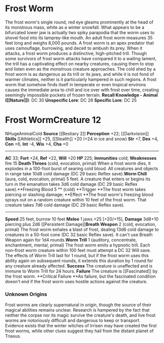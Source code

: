﻿---
ac: '33'
alignment: N
all_resistance: null
burrow_speed: '10'
charisma: '+0'
climb_speed: null
constitution: '+6'
creature_ability:
- Breath Weapon
- Death Throes
- Freezing Blood
- Worm Chill
- Worm Trill
creature_family: null
description: 'The frost worm''s single round, red eye gleams prominently at the head
  of its monstrous mass, white as a winter snowfall. What appears to be a bifurcated
  lower jaw is actually two spiky parapodia that the worm uses to shovel food into
  its lamprey-like mouth. An adult frost worm measures 35 feet long and weighs 8,000
  pounds.<br/><br/> A frost worm is an apex predator that uses camouflage, burrowing,
  and deceit to ambush its prey. When it attacks, a frost worm produces a distinctive,
  high-pitched trill. Though some survivors of frost worm attacks have compared it
  to a wailing lament, the trill has a captivating effect on nearby creatures, causing
  them to stop and listen even as the monstrous creature approaches.<br/><br/> The
  cold shed by a frost worm is as dangerous as its trill or its jaws, and while it
  is not fond of warmer climates, neither is it particularly hampered in such regions.
  A frost worm that somehow finds itself in temperate or even tropical environs causes
  the immediate area to chill and ice over with frost over time, creating seemingly
  impossible pockets of frozen terrain.<br/><br/><b><u>Recall Knowledge - Animal</u>
  ( [[DATABASE/skill/Nature|Nature]] )</b>: DC 30<br/><b><u>Unspecific Lore</u></b>:
  DC 28<br/><b><u>Specific Lore</u></b>: DC 25'
dexterity: '+4'
element: null
fly_speed: null
fortitude: '+24'
hardness: null
hp: '225'
id: '677'
immunity:
- cold
intelligence: '-4'
land_speed: '25'
language: null
level: '12'
max_speed: '25'
name: Frost Worm
perception: '+22'
rarity: Common
reflex: '+22'
resistance: null
rus_type_level: null
school: null
sense:
- '[[DATABASE/monsterability/Darkvision|darkvision]]'
size: Huge
skill:
- '[[DATABASE/skill/Athletics|Athletics]] +25'
- '[[DATABASE/skill/Stealth|Stealth]] +20'
source: '[[DATABASE/source/Bestiary 2|Bestiary 2]]'
speed:
- 25 feet
- burrow 10 feet
spell: null
strength: '+7'
strength_req: '7'
strongest_save:
- Fortitude
swim_speed: null
trait:
- '[[DATABASE/trait/Animal|Animal]]'
- '[[DATABASE/trait/Cold|Cold]]'
type: Creature
vision: Darkvision
weakest_save:
- Will
weakness:
- fire 15
will: '+20'
wisdom: '+4'

---
# Frost Worm

The frost worm's single round, red eye gleams prominently at the head of its monstrous mass, white as a winter snowfall. What appears to be a bifurcated lower jaw is actually two spiky parapodia that the worm uses to shovel food into its lamprey-like mouth. An adult frost worm measures 35 feet long and weighs 8,000 pounds.
 A frost worm is an apex predator that uses camouflage, burrowing, and deceit to ambush its prey. When it attacks, a frost worm produces a distinctive, high-pitched trill. Though some survivors of frost worm attacks have compared it to a wailing lament, the trill has a captivating effect on nearby creatures, causing them to stop and listen even as the monstrous creature approaches.
 The cold shed by a frost worm is as dangerous as its trill or its jaws, and while it is not fond of warmer climates, neither is it particularly hampered in such regions. A frost worm that somehow finds itself in temperate or even tropical environs causes the immediate area to chill and ice over with frost over time, creating seemingly impossible pockets of frozen terrain.
**Recall Knowledge - Animal ([[Nature]])**: DC 30
**Unspecific Lore**: DC 28
**Specific Lore**: DC 25

# Frost Worm<span class="item-type">Creature 12</span>

<span class="trait-alignment item-trait">N</span><span class="trait-size item-trait">Huge</span><span class="item-trait">Animal</span><span class="item-trait">Cold</span>
**Source** [[Bestiary 2]] 
**Perception** +22; [[Darkvision]]
**Skills** [[Athletics]] +25, [[Stealth]] +20 (+24 in ice and snow)
**Str** +7, **Dex** +4, **Con** +6, **Int** -4, **Wis** +4, **Cha** +0

---
**AC** 33; **Fort** +24, **Ref** +22, **Will** +20
**HP** 225; **Immunities** cold; **Weaknesses** fire 15
<span class="in-box-ability">**Death Throes** (cold, evocation, primal) When a frost worm dies, it explodes in a 100-foot burst of searing cold blood. All creatures and objects in range take 10d8 cold damage (DC 29 basic Reflex save).</span><span class="in-box-ability">**Worm Chill** (aura, cold, evocation, primal) 5 feet. A creature that enters or begins its turn in the emanation takes 3d6 cold damage (DC 29 basic Reflex save).</span><span class="in-box-ability">**Freezing Blood <span class="action-icon">5</span> ** (cold) **Trigger **The frost worm takes piercing or slashing damage; **Effect **The frost worm's freezing blood sprays out on a random creature within 10 feet of the frost worm. That creature takes 7d6 cold damage (DC 29 basic Reflex save).</span>

---
**Speed** 25 feet, burrow 10 feet
<span class="in-box-ability">**Melee** <span class="action-icon">1</span> jaws +25 [+20/+15], **Damage** 3d8+10 piercing plus 2d6 [[Persistent Damage]]</span><span class="in-box-ability">**Breath Weapon** <span class="action-icon">2</span> (cold, evocation, primal) The frost worm exhales a blast of frost, dealing 13d6 cold damage to creatures in a 50-foot cone (DC 32 basic Reflex save). It can't use Breath Weapon again for 1d4 rounds.</span><span class="in-box-ability">**Worm Trill** <span class="action-icon">1</span> (auditory, concentrate, enchantment, mental, primal) The frost worm emits a hypnotic trill. Each non–frost worm creature within 100 feet must attempt a DC 32 Will save. The effects of Worm Trill last for 1 round, but if the frost worm uses this ability again on subsequent rounds, it extends this duration by 1 round for any creature already affected. 
**Success** The creature is unaffected and is immune to Worm Trill for 24 hours. 
**Failure** The creature is [[Fascinated]] by the frost worm. 
**Critical Failure **As failure, but the fascinated condition doesn't end if the frost worm uses hostile actions against the creature.</span>

###  Unknown Origins

Frost worms are clearly supernatural in origin, though the source of their magical abilities remains unclear. Research is hampered by the fact that neither the corpse nor its magic survive the creature's death, and live frost worms are notoriously difficult and dangerous to keep or transport. Evidence exists that the winter witches of Irrisen may have created the first frost worms, while other clues suggest they hail from the distant planet of Triaxus.